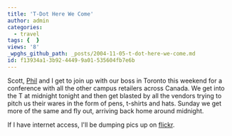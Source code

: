 ```yaml
---
title: 'T-Dot Here We Come'
author: admin
categories:
  - travel
tags: {  }
views: '8'
_wpghs_github_path: _posts/2004-11-05-t-dot-here-we-come.md
id: f13934a1-3b92-4449-9a01-535604fb7e6b
---
```

<p>Scott, <a href="http://www.flipsaw.com/blog/">Phil</a> and I get to join up with our boss in Toronto this weekend for a conference with all the other campus retailers across Canada.  We get into the T at midnight tonight and then get blasted by all the vendors trying to pitch us their wares in the form of pens, t-shirts and hats.  Sunday we get more of the same and fly out, arriving back home around midnight.</p>
<p>If I have internet access, I'll be dumping pics up on <a href="http://www.flickr.com/photos/lemon/">flickr</a>.</p>
